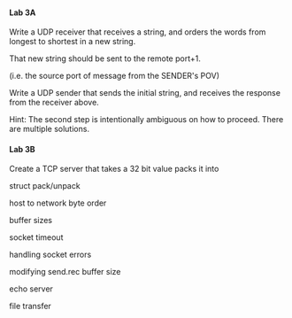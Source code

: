 #### Lab 3A

Write a UDP receiver that receives a string, and orders the words from longest to shortest in a new string.

That new string should be sent to the remote port+1.

\(i.e. the source port of message from the SENDER's POV\)

Write a UDP sender that sends the initial string, and receives the response from the receiver above.

Hint: The second step is intentionally ambiguous on how to proceed. There are multiple solutions.

#### Lab 3B

Create a TCP server that takes a 32 bit value packs it into 

struct pack/unpack

host to network byte order

buffer sizes

socket timeout

handling socket errors

modifying send.rec buffer size

echo server

file transfer

